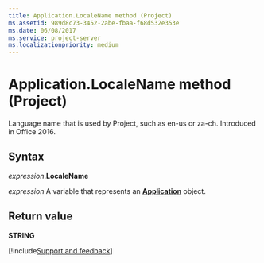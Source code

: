 ```yaml
---
title: Application.LocaleName method (Project)
ms.assetid: 989d8c73-3452-2abe-fbaa-f68d532e353e
ms.date: 06/08/2017
ms.service: project-server
ms.localizationpriority: medium
---
```



# Application.LocaleName method (Project)

Language name that is used by Project, such as en-us or za-ch. Introduced in Office 2016.

## Syntax

_expression_.**LocaleName**

_expression_ A variable that represents an **[Application](Project.Application.md)** object.

## Return value

**STRING**

[!include[Support and feedback](~/includes/feedback-boilerplate.md)]
